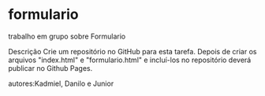 # formulario

trabalho em grupo sobre Formulario

 Descrição
 Crie um repositório no GitHub para esta tarefa. Depois de criar os arquivos "index.html" e "formulario.html" e incluí-los no repositório deverá publicar no Github Pages.
 
 autores:Kadmiel, Danilo e Junior
